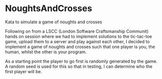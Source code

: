 NoughtsAndCrosses
=================

Kata to simulate a game of noughts and crosses

Following on from a LSCC (London Software Craftsmanship Communit) hands on session where we had to implement solutions to the tic-tac-toe game, upload them to a server and play against each other, I decided to implement a game of noughts and crosses such that one player is you, the human, whilst the other is your program.

As a starting point the player to go first is randomly generated by the game.  A random seed is used for this so that in testing, I can determine who the first player will be.
